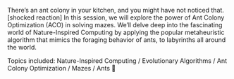 There’s an ant colony in your kitchen, and you might have not noticed that. [shocked reaction] In this session, we will explore the power of Ant Colony Optimization (ACO) in solving mazes. We’ll delve deep into the fascinating world of Nature-Inspired Computing by applying the popular metaheuristic algorithm that mimics the foraging behavior of ants, to labyrinths all around the world. 

Topics included: Nature-Inspired Computing / Evolutionary Algorithms / Ant Colony Optimization / Mazes / Ants 🐜
